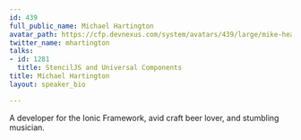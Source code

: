 ```yaml
---
id: 439
full_public_name: Michael Hartington
avatar_path: https://cfp.devnexus.com/system/avatars/439/large/mike-headshot-14.png?1481752576
twitter_name: mhartington
talks:
- id: 1281
  title: StencilJS and Universal Components
title: Michael Hartington
layout: speaker_bio

---
```

A developer for the Ionic Framework, avid craft beer lover, and stumbling musician. 
